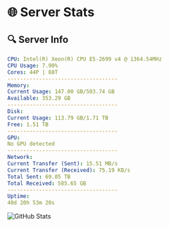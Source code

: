 # 🌐 Server Stats
## 🔍 Server Info
```yaml
CPU: Intel(R) Xeon(R) CPU E5-2699 v4 @ 1364.54MHz
CPU Usage: 7.90%
Cores: 44P | 88T
-----------------------------------
Memory:
Current Usage: 147.00 GB/503.74 GB
Available: 353.29 GB
-----------------------------------
Disk:
Current Usage: 113.79 GB/1.71 TB
Free: 1.51 TB
-----------------------------------
GPU:
No GPU detected
-----------------------------------
Network:
Current Transfer (Sent): 15.51 MB/s
Current Transfer (Received): 75.19 KB/s
Total Sent: 69.05 TB
Total Received: 585.65 GB
-----------------------------------
Uptime:
40d 20h 53m 20s
```
![GitHub Stats](https://img.shields.io/badge/Updated-2025-04-17_18:16:09-blue)